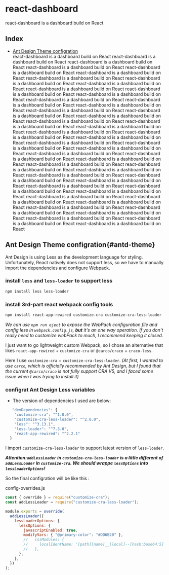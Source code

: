 # react-dashboard

react-dashboard is a dashboard build on React

## Index
- [Ant Design Theme configration](#antd-theme) <br/>
react-dashboard is a dashboard build on React
react-dashboard is a dashboard build on React
react-dashboard is a dashboard build on React
react-dashboard is a dashboard build on React
react-dashboard is a dashboard build on React
react-dashboard is a dashboard build on React
react-dashboard is a dashboard build on React
react-dashboard is a dashboard build on React
react-dashboard is a dashboard build on React
react-dashboard is a dashboard build on React
react-dashboard is a dashboard build on React
react-dashboard is a dashboard build on React
react-dashboard is a dashboard build on React
react-dashboard is a dashboard build on React
react-dashboard is a dashboard build on React
react-dashboard is a dashboard build on React
react-dashboard is a dashboard build on React
react-dashboard is a dashboard build on React
react-dashboard is a dashboard build on React
react-dashboard is a dashboard build on React
react-dashboard is a dashboard build on React
react-dashboard is a dashboard build on React
react-dashboard is a dashboard build on React
react-dashboard is a dashboard build on React
react-dashboard is a dashboard build on React
react-dashboard is a dashboard build on React
react-dashboard is a dashboard build on React
react-dashboard is a dashboard build on React
react-dashboard is a dashboard build on React
react-dashboard is a dashboard build on React
react-dashboard is a dashboard build on React
react-dashboard is a dashboard build on React
react-dashboard is a dashboard build on React
react-dashboard is a dashboard build on React
react-dashboard is a dashboard build on React
react-dashboard is a dashboard build on React
react-dashboard is a dashboard build on React
react-dashboard is a dashboard build on React
react-dashboard is a dashboard build on React
react-dashboard is a dashboard build on React
react-dashboard is a dashboard build on React
react-dashboard is a dashboard build on React
react-dashboard is a dashboard build on React
react-dashboard is a dashboard build on React
react-dashboard is a dashboard build on React
react-dashboard is a dashboard build on React
react-dashboard is a dashboard build on React
react-dashboard is a dashboard build on React
##  Ant Design Theme configration{#antd-theme}

Ant Design is using Less as the development language for styling. 
Unfortunately, React natively does not support less, so we have to manually import the dependencies and configure Webpack.

### install `less` and `less-loader` to support less

```bash
npm install less less-loader
```

### install 3rd-part react webpack config tools

```bash
npm install react-app-rewired customize-cra customize-cra-less-loader
```

*We can use `npm run eject`  to expose the WebPack configuration file and config less in `webpack.config.js`, **but** it's an one way operation. If you don't really need to customize webPack to much, I recommend keeping it closed.*

I just want to go lightweight custom Webpack, so I chose an alternative that likes  `react-app-rewired` + `customize-cra` or `@carco/craco` + `craco-less`.

Here I use `customize-cra` + `customize-cra-less-loader`.
*(At first, I wanted to use `carco`, which is officially recommended by Ant Design, but I found that the current `@carco/craco` is not fully support CRA V5, and I faced some issue when I was trying to install it)*

### configrat Ant Design Less variables

 - The version of dependencies I used are below:

```js
   "devDependencies": {
    "customize-cra": "^1.0.0",
    "customize-cra-less-loader": "^2.0.0",
    "less": "^3.13.1",
    "less-loader": "^7.3.0",
    "react-app-rewired": "^2.2.1"
  }
```
I import `customize-cra-less-loader` to support latest version of `less-loader`.

***Attention:`addLessLoader` in `customize-cra-less-loader` is a little different of `addLessLoader` in `customize-cra`. We should wrappe `lessOptions` into `lessLoaderOptions`!***

So the final configration will be like this :

config-overrides.js
```js
const { override } = require("customize-cra");
const addLessLoader = require("customize-cra-less-loader");

module.exports = override(
  addLessLoader({
    lessLoaderOptions: {
      lessOptions: {
        javascriptEnabled: true,
        modifyVars: { "@primary-color": "#DD6B20" },
        //   cssModules: {
        //     localIdentName: '[path][name]__[local]--[hash:base64:5]',
        //   },
      },
    },
  })
);
```
